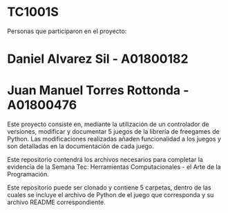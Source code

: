 # TC1001S
Personas que participaron en el proyecto: 
# Daniel Alvarez Sil - A01800182
# Juan Manuel Torres Rottonda - A01800476

Este proyecto consiste en, mediante la utilización de un controlador de versiones, modificar y documentar 5 juegos de la librería de freegames de Python. Las modificaciones realizadas añaden funcionalidad a los juegos y son detalladas en la documentación de cada juego. 

Este repositorio contendrá los archivos necesarios para completar la evidencia de la Semana Tec: Herramientas Computacionales - el Arte de la Programación. 

Este repositorio puede ser clonado y contiene 5 carpetas, dentro de las cuales se incluye el archivo de Python de el juego que corresponda y su archivo README correspondiente. 

